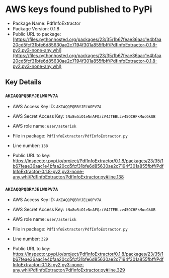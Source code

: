 # AWS keys found published to PyPi

* Package Name: PdfInfoExtractor
* Package Version: 0.1.8
* Public URL to package: [https://files.pythonhosted.org/packages/23/35/1b67feae36aac1e4bfaa20cd5fcf31bfe6d85630ae2c7194f301a855fbff/PdfInfoExtractor-0.1.8-py2.py3-none-any.whl](https://files.pythonhosted.org/packages/23/35/1b67feae36aac1e4bfaa20cd5fcf31bfe6d85630ae2c7194f301a855fbff/PdfInfoExtractor-0.1.8-py2.py3-none-any.whl)

## Key Details

### `AKIAQQPQBRYJELWOPV7A`

* AWS Access Key ID: `AKIAQQPQBRYJELWOPV7A`
* AWS Secret Access Key: `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` 
* AWS role name: `user/asterisk`
* File in package: `PdfInfoExtractor/PdfInfoExtractor.py`
* Line number: `138`

* Public URL to key: https://inspector.pypi.io/project/PdfInfoExtractor/0.1.8/packages/23/35/1b67feae36aac1e4bfaa20cd5fcf31bfe6d85630ae2c7194f301a855fbff/PdfInfoExtractor-0.1.8-py2.py3-none-any.whl/PdfInfoExtractor/PdfInfoExtractor.py#line.138



### `AKIAQQPQBRYJELWOPV7A`

* AWS Access Key ID: `AKIAQQPQBRYJELWOPV7A`
* AWS Secret Access Key: `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` 
* AWS role name: `user/asterisk`
* File in package: `PdfInfoExtractor/PdfInfoExtractor.py`
* Line number: `329`

* Public URL to key: https://inspector.pypi.io/project/PdfInfoExtractor/0.1.8/packages/23/35/1b67feae36aac1e4bfaa20cd5fcf31bfe6d85630ae2c7194f301a855fbff/PdfInfoExtractor-0.1.8-py2.py3-none-any.whl/PdfInfoExtractor/PdfInfoExtractor.py#line.329


